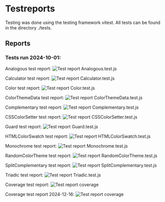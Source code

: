 # Testreports
Testing was done using the testing framework vitest. All tests can be found in the directory ./tests.

## Reports

### Tests run 2024-10-01:

Analogous test report:
![Test report Analogous.test.js](./doc-images/analogous-test-report.png "Analogous test report")

Calculator test report:
![Test report Calculator.test.js](./doc-images/calculator-test-report.png "Calculator test report")

Color test report:
![Test report Color.test.js](./doc-images/color-test-report.png "Color test report")

ColorThemeData test report:
![Test report ColorThemeData.test.js](./doc-images/color-theme-data-test-report.png "ColorThemeData test report")

Complementary test report:
![Test report Complementary.test.js](./doc-images/complementary-test-report.png "Complementary test report")

CSSColorSetter test report:
![Test report CSSColorSetter.test.js](./doc-images/css-color-setter-test-report.png "CSSColorSetter test report")

Guard test report:
![Test report Guard.test.js](./doc-images/guard-test-report.png "Guard test report")

HTMLColorSwatch test report:
![Test report HTMLColorSwatch.test.js](./doc-images/html-color-swatch-test-report.png "HTMLColorSwatch test report")

Monochrome test report:
![Test report Monochrome.test.js](./doc-images/monochrome-test-report.png "Monochrome test report")

RandomColorTheme test report:
![Test report RandomColorTheme.test.js](./doc-images/random-color-theme-test-report.png "RandomColorTheme test report")

SplitComplementary test report:
![Test report SplitComplementary.test.js](./doc-images/split-complementary-test-report.png "SplitComplementary test report")

Triadic test report:
![Test report Triadic.test.js](./doc-images/triadic-test-report.png "Triadic test report")

Coverage test report:
![Test report coverage](./doc-images/coverage-test-report.png "Coverage test report")


Coverage test report 2024-12-16:
![Test report coverage](./doc-images/coverage-test-report-2.png "Coverage test report")
